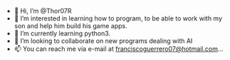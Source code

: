 - 👋 Hi, I’m @Thor07R
- 👀 I’m interested in learning how to program, to be able to work with my son and help him build his game apps.
- 🌱 I’m currently learning python3.
- 💞️ I’m looking to collaborate on new programs dealing with AI
- 📫 You can reach me via e-mail at franciscoguerrero07@hotmail.com...

<!---
Thor07R/Thor07R is a ✨ special ✨ repository because its `README.md` (this file) appears on your GitHub profile.
You can click the Preview link to take a look at your changes.
--->
